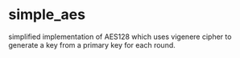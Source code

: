 # simple_aes
simplified implementation of AES128 which uses vigenere cipher to generate a key from a primary key for each round. 
